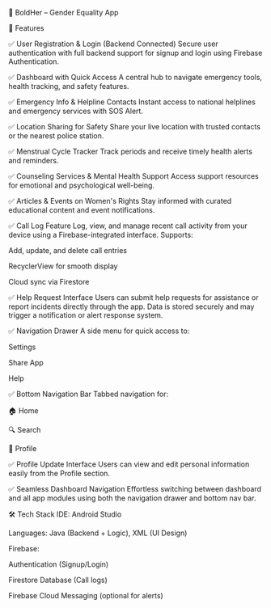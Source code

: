 🌸 BoldHer – Gender Equality App

🚀 Features

✅ User Registration & Login (Backend Connected)
Secure user authentication with full backend support for signup and login using Firebase Authentication.

✅ Dashboard with Quick Access
A central hub to navigate emergency tools, health tracking, and safety features.

✅ Emergency Info & Helpline Contacts
Instant access to national helplines and emergency services  with  SOS Alert.

✅ Location Sharing for Safety
Share your live location with trusted contacts or the nearest police station.

✅ Menstrual Cycle Tracker
Track periods and receive timely health alerts and reminders.

✅ Counseling Services & Mental Health Support
Access support resources for emotional and psychological well-being.

✅ Articles & Events on Women's Rights
Stay informed with curated educational content and event notifications.

✅ Call Log Feature
Log, view, and manage recent call activity from your device using a Firebase-integrated interface. Supports:

Add, update, and delete call entries

RecyclerView for smooth display

Cloud sync via Firestore

✅ Help Request Interface
Users can submit help requests for assistance or report incidents directly through the app. Data is stored securely and may trigger a notification or alert response system.

✅ Navigation Drawer
A side menu for quick access to:

Settings

Share App

Help

✅ Bottom Navigation Bar
Tabbed navigation for:

🏠 Home

🔍 Search

👤 Profile

✅ Profile Update Interface
Users can view and edit personal information easily from the Profile section.

✅ Seamless Dashboard Navigation
Effortless switching between dashboard and all app modules using both the navigation drawer and bottom nav bar.

🛠 Tech Stack
IDE: Android Studio

Languages: Java (Backend + Logic), XML (UI Design)

Firebase:

Authentication (Signup/Login)

Firestore Database (Call logs)

Firebase Cloud Messaging (optional for alerts)
